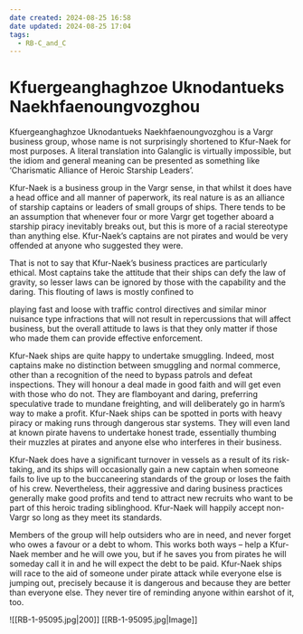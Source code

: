 ```yaml
---
date created: 2024-08-25 16:58
date updated: 2024-08-25 17:04
tags:
  - RB-C_and_C
---
```


# Kfuergeanghaghzoe Uknodantueks Naekhfaenoungvozghou

Kfuergeanghaghzoe Uknodantueks Naekhfaenoungvozghou is a Vargr business group, whose name is not surprisingly shortened to Kfur-Naek for most purposes. A literal translation into Galanglic is virtually impossible, but the idiom and general meaning can be presented as something like ‘Charismatic Alliance of Heroic Starship Leaders’.

Kfur-Naek is a business group in the Vargr sense, in that whilst it does have a head office and all manner of paperwork, its real nature is as an alliance of starship captains or leaders of small groups of ships. There tends to be an assumption that whenever four or more Vargr get together aboard a starship piracy inevitably breaks out, but this is more of a racial stereotype than anything else. Kfur-Naek’s captains are not pirates and would be very offended at anyone who suggested they were.

That is not to say that Kfur-Naek’s business practices are particularly ethical. Most captains take the attitude that their ships can defy the law of gravity, so lesser laws can be ignored by those with the capability and the daring. This flouting of laws is mostly confined to

playing fast and loose with traffic control directives and similar minor nuisance type infractions that will not result in repercussions that will affect business, but the overall attitude to laws is that they only matter if those who made them can provide effective enforcement.

Kfur-Naek ships are quite happy to undertake smuggling. Indeed, most captains make no distinction between smuggling and normal commerce, other than a recognition of the need to bypass patrols and defeat inspections. They will honour a deal made in good faith and will get even with those who do not. They are flamboyant and daring, preferring speculative trade to mundane freighting, and will deliberately go in harm’s way to make a profit. Kfur-Naek ships can be spotted in ports with heavy piracy or making runs through dangerous star systems. They will even land at known pirate havens to undertake honest trade, essentially thumbing their muzzles at pirates and anyone else who interferes in their business.

Kfur-Naek does have a significant turnover in vessels as a result of its risk-taking, and its ships will occasionally gain a new captain when someone fails to live up to the buccaneering standards of the group or loses the faith of his crew. Nevertheless, their aggressive and daring business practices generally make good profits and tend to attract new recruits who want to be part of this heroic trading siblinghood. Kfur-Naek will happily accept non- Vargr so long as they meet its standards.

Members of the group will help outsiders who are in need, and never forget who owes a favour or a debt to whom. This works both ways – help a Kfur-Naek member and he will owe you, but if he saves you from pirates he will someday call it in and he will expect the debt to be paid. Kfur-Naek ships will race to the aid of someone under pirate attack while everyone else is jumping out, precisely because it is dangerous and because they are better than everyone else. They never tire of reminding anyone within earshot of it, too.

![[RB-1-95095.jpg|200]]
[[RB-1-95095.jpg|Image]]
